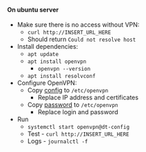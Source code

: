 #### On ubuntu server
* Make sure there is no access without VPN:
    * `curl http://INSERT_URL_HERE`
    * Should return `Could not resolve host`
* Install dependencies:
    * `apt update`
    * `apt install openvpn`
        * `openvpn --version`
    * `apt install resolvconf`
* Configure OpenVPN:
    * Copy [config](files/dt-config.conf) to `/etc/openvpn`
        * Replace IP address and certificates
    * Copy [password](files/passwd.conf) to `/etc/openvpn`
        * Replace login and password
* Run
    * `systemctl start openvpn@dt-config`
    * Test - `curl http://INSERT_URL_HERE`
    * Logs - `journalctl -f`
